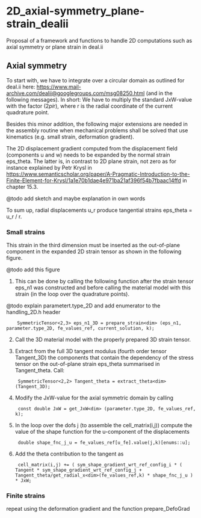 # 2D_axial-symmetry_plane-strain_dealii
Proposal of a framework and functions to handle 2D computations such as axial symmetry or plane strain in deal.ii

## Axial symmetry
To start with, we have to integrate over a circular domain as outlined for deal.ii here: https://www.mail-archive.com/dealii@googlegroups.com/msg08250.html (and in the following messages). In short: We have to multiply the standard JxW-value with the factor (2*pi*r), where r is the radial coordinate of the current quadrature point.

Besides this minor addition, the following major extensions are needed in the assembly routine when mechanical problems shall be solved that use kinematics (e.g. small strain, deformation gradient).

The 2D displacement gradient computed from the displacement field (components u and w) needs to be expanded by the normal strain eps_theta. The latter is, in contrast to 2D plane strain, not zero as for instance explained by Petr Krysl in https://www.semanticscholar.org/paper/A-Pragmatic-Introduction-to-the-Finite-Element-for-Krysl/1a1e70b1dae4e971ba21af396f54b7fbaac14ffd in chapter 15.3.

@todo add sketch and maybe explanation in own words

To sum up, radial displacements u_r produce tangential strains eps_theta = u_r / r.

### Small strains

This strain in the third dimension must be inserted as the out-of-plane component in the expanded 2D strain tensor as shown in the following figure.

@todo add this figure

1. This can be done by calling the following function after the strain tensor eps_n1 was constructed and before calling the material model with this strain (in the loop over the quadrature points).

@todo explain parametert.type_2D and add enumerator to the handling_2D.h header

		SymmetricTensor<2,3> eps_n1_3D = prepare_strain<dim> (eps_n1, parameter.type_2D, fe_values_ref, current_solution, k);

2. Call the 3D material model with the properly prepared 3D strain tensor.

3. Extract from the full 3D tangent modulus (fourth order tensor Tangent_3D) the components that contain the dependency of the stress tensor on the out-of-plane strain eps_theta summarised in Tangent_theta. Call:

		SymmetricTensor<2,2> Tangent_theta = extract_theta<dim> (Tangent_3D);

4. Modify the JxW-value for the axial symmetric domain by calling

		const double JxW = get_JxW<dim> (parameter.type_2D, fe_values_ref, k);

5. In the loop over the dofs j (to assemble the cell_matrix(i,j)) compute the value of the shape function for the u-component of the displacements

		double shape_fnc_j_u = fe_values_ref[u_fe].value(j,k)[enums::u];

6. Add the theta contribution to the tangent as

		cell_matrix(i,j) += ( sym_shape_gradient_wrt_ref_config_i * ( Tangent * sym_shape_gradient_wrt_ref_config_j + Tangent_theta/get_radial_x<dim>(fe_values_ref,k) * shape_fnc_j_u ) * JxW;

### Finite strains

repeat using the deformation gradient and the function prepare_DefoGrad



